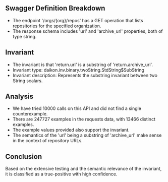 ## Swagger Definition Breakdown
- The endpoint '/orgs/{org}/repos' has a GET operation that lists repositories for the specified organization.
- The response schema includes 'url' and 'archive_url' properties, both of type string.

## Invariant
- The invariant is that 'return.url' is a substring of 'return.archive_url'.
- Invariant type: daikon.inv.binary.twoString.StdString$SubString
- Invariant description: Represents the substring invariant between two String scalars.

## Analysis
- We have tried 10000 calls on this API and did not find a single counterexample.
- There are 247727 examples in the requests data, with 13466 distinct examples.
- The example values provided also support the invariant.
- The semantics of the 'url' being a substring of 'archive_url' make sense in the context of repository URLs.

## Conclusion
Based on the extensive testing and the semantic relevance of the invariant, it is classified as a true-positive with high confidence.
